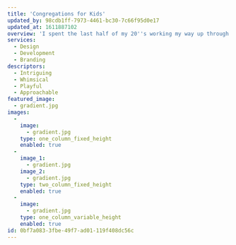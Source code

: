 ```yaml
---
title: 'Congregations for Kids'
updated_by: 98cdb1ff-7973-4461-bc30-7c66f95d0e17
updated_at: 1611887102
overview: 'I spent the last half of my 20''s working my way up through the ranks at an agency. But when I reached my (very safe) career goals before the age of 30, I found myself asking "Is this really all there is?" So, in 2018, at 8 and a half months pregnant, I left my job as a Creative Director to become a mother and open the doors to my own studio – and I''ve never looked back.'
services:
  - Design
  - Development
  - Branding
descriptors:
  - Intriguing
  - Whimsical
  - Playful
  - Approachable
featured_image:
  - gradient.jpg
images:
  -
    image:
      - gradient.jpg
    type: one_column_fixed_height
    enabled: true
  -
    image_1:
      - gradient.jpg
    image_2:
      - gradient.jpg
    type: two_column_fixed_height
    enabled: true
  -
    image:
      - gradient.jpg
    type: one_column_variable_height
    enabled: true
id: 0bf7a083-3fbe-49f7-ad01-119f408dc56c
---
```

